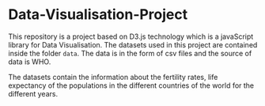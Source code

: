 # Data-Visualisation-Project
This repository is a project based on D3.js technology which is a javaScript library for Data Visualisation. The datasets used
in this project are contained inside the folder `data`. The data is in the form of csv files and the source of data is WHO.

The datasets contain the information about the fertility rates, life expectancy of the populations in the different countries 
of the world for the different years.
